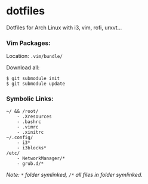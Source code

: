 dotfiles
========

Dotfiles for Arch Linux with i3, vim, rofi, urxvt...


### Vim Packages:

Location: `.vim/bundle/`

Download all:
```
$ git submodule init
$ git submodule update
```

### Symbolic Links:

```
~/ && /root/
    - .Xresources
    - .bashrc
    - .vimrc
    - .xinitrc
~/.config/
    - i3*
    - i3blocks* 
/etc/
    - NetworkManager/*
    - grub.d/*
```
_Note: `*` folder symlinked, `/*` all files in folder symlinked._
